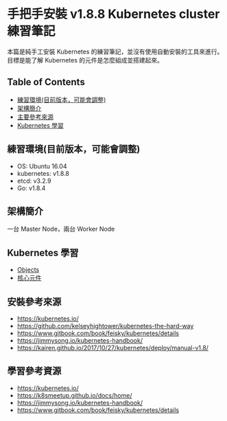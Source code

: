 # 手把手安裝 v1.8.8 Kubernetes cluster 練習筆記

本篇是純手工安裝 Kubernetes 的練習筆記，並沒有使用自動安裝的工具來進行。  
目標是能了解 Kubernetes 的元件是怎麼組成並搭建起來。

## Table of Contents

- [練習環境(目前版本，可能會調整)](#%E7%B7%B4%E7%BF%92%E7%92%B0%E5%A2%83%E7%9B%AE%E5%89%8D%E7%89%88%E6%9C%AC%E5%8F%AF%E8%83%BD%E6%9C%83%E8%AA%BF%E6%95%B4)
- [架構簡介](#%E6%9E%B6%E6%A7%8B%E7%B0%A1%E4%BB%8B)
- [主要參考來源](#%E4%B8%BB%E8%A6%81%E5%8F%83%E8%80%83%E4%BE%86%E6%BA%90)
- [Kubernetes 學習]()

## 練習環境(目前版本，可能會調整)
- OS: Ubuntu 16.04
- kubernetes: v1.8.8
- etcd: v3.2.9
- Go: v1.8.4

## 架構簡介
一台 Master Node，兩台 Worker Node

## Kubernetes 學習
- [Objects](objects/)
- [核心元件](component/core/)

## 安裝參考來源
- https://kubernetes.io/
- https://github.com/kelseyhightower/kubernetes-the-hard-way
- https://www.gitbook.com/book/feisky/kubernetes/details
- https://jimmysong.io/kubernetes-handbook/
- https://kairen.github.io/2017/10/27/kubernetes/deploy/manual-v1.8/

## 學習參考資源
- https://kubernetes.io/
- https://k8smeetup.github.io/docs/home/
- https://jimmysong.io/kubernetes-handbook/
- https://www.gitbook.com/book/feisky/kubernetes/details
